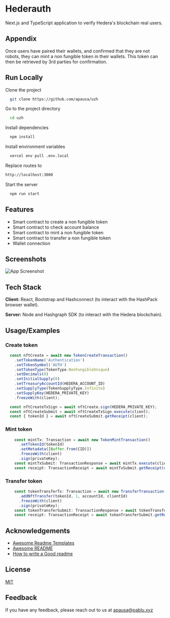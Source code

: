 
# Hederauth

Next.js and TypeScript application to verify Hedera's blockchain real users.

## Appendix

Once users have paired their wallets, and confirmed that they are not robots, they can mint a non fungible token in their wallets.
This token can then be retrieved by 3rd parties for confirmation. 

## Run Locally

Clone the project

```bash
  git clone https://github.com/apausa/uzh
```

Go to the project directory

```bash
  cd uzh
```

Install dependencies

```bash
  npm install
```

Install environment variables
```bash
  vercel env pull .env.local
```

Replace routes to
```bash
http://localhost:3000
```

Start the server

```bash
  npm run start
```


## Features

- Smart contract to create a non fungible token
- Smart contract to check account balance
- Smart contract to mint a non fungible token
- Smart contract to transfer a non fungible token
- Wallet connection


## Screenshots

![App Screenshot](https://via.placeholder.com/468x300?text=App+Screenshot+Here)


## Tech Stack

**Client:** React, Bootstrap and Hashconnect (to interact with the HashPack browser wallet).

**Server:** Node and Hashgraph SDK (to interact with the Hedera blockchain).


## Usage/Examples

### Create token 

```javascript
  const nftCreate = await new TokenCreateTransaction()
    .setTokenName('Authentication')
    .setTokenSymbol('AUTH')
    .setTokenType(TokenType.NonFungibleUnique)
    .setDecimals(0)
    .setInitialSupply(0)
    .setTreasuryAccountId(HEDERA_ACCOUNT_ID)
    .setSupplyType(TokenSupplyType.Infinite)
    .setSupplyKey(HEDERA_PRIVATE_KEY)
    .freezeWith(client);

  const nftCreateTxSign = await nftCreate.sign(HEDERA_PRIVATE_KEY);
  const nftCreateSubmit = await nftCreateTxSign.execute(client);
  const { tokenId } = await nftCreateSubmit.getReceipt(client);
```

### Mint token

```javascript
    const mintTx: Transaction = await new TokenMintTransaction()
      .setTokenId(tokenId)
      .setMetadata([Buffer.from(CID)])
      .freezeWith(client)
      .sign(privateKey);
    const mintTxSubmit: TransactionResponse = await mintTx.execute(client);
    const receipt: TransactionReceipt = await mintTxSubmit.getReceipt(client);
```

### Transfer token 

```javascript
    const tokenTransferTx: Transaction = await new TransferTransaction()
      .addNftTransfer(tokenId, 1, accountId, clientId)
      .freezeWith(client)
      .sign(privateKey);
    const tokenTransferSubmit: TransactionResponse = await tokenTransferTx.execute(client);
    const receipt: TransactionReceipt = await tokenTransferSubmit.getReceipt(client);
```


## Acknowledgements

 - [Awesome Readme Templates](https://awesomeopensource.com/project/elangosundar/awesome-README-templates)
 - [Awesome README](https://github.com/matiassingers/awesome-readme)
 - [How to write a Good readme](https://bulldogjob.com/news/449-how-to-write-a-good-readme-for-your-github-project)


## License

[MIT](https://choosealicense.com/licenses/mit/)


## Feedback

If you have any feedback, please reach out to us at apausa@pablu.xyz
